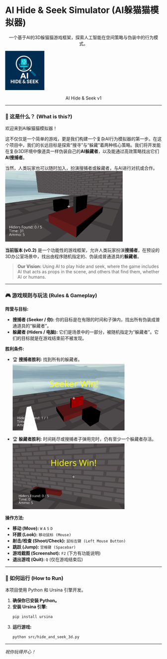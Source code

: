# AI Hide & Seek Simulator (AI躲猫猫模拟器)

<p style="text-align:center;">一个基于AI的3D躲猫猫游戏框架，探索人工智能在空间策略与伪装中的行为模式。</p>


<img src="src/img/logo.png" class="center"   width=25%>


<p style="text-align:center;">
AI Hide & Seek v1
</p>

---


### 🤔 这是什么？ (What is this?)

欢迎来到AI躲猫猫模拟器！

这不仅仅是一个简单的游戏，更是我们构建一个复杂AI行为模拟器的第一步。在这个项目中，我们的长远目标是探索“搜寻”与“躲藏”着两种核心策略。我们将开发能在复杂3D环境中像道具一样伪装自己的**AI躲藏者**，以及能通过高效策略找出它们**AI搜捕者**。

当然，人类玩家也可以随时加入，扮演搜捕者或躲藏者，与AI进行对抗或合作。
<img src="src/img/1.png" class = "center" width=75%>

**当前版本 (v0.2)** 是一个功能性的游戏框架，允许人类玩家扮演**搜捕者**，在预设的3D办公室场景中，找出由程序随机指定的、伪装成普通道具的**躲藏者**。

> **Our Vision:** Using AI to play hide and seek, where the game includes AI that acts as props in the scene, and others that find them, whether AI or humans.

---

### 🎮 游戏规则与玩法 (Rules & Gameplay)

**阵营与目标:**
* **搜捕者 (Seeker / 你):** 你的目标是在有限的时间和子弹内，找出所有伪装成普通道具的“躲藏者”。
* **躲藏者 (Hiders / 电脑):** 它们是场景中的一部分，被随机指定为“躲藏者”。它们的目标就是在游戏结束前不被发现。

**胜利条件:**
* 🏆 **搜捕者胜利:** 找到所有的躲藏者。<img src="src/img/win.png" class = "center" width=75%>

* 🏆 **躲藏者胜利:** 时间耗尽或搜捕者子弹用完时，仍有至少一个躲藏者存活。<img src="src/img/lose.png" class = "center" width=75%>

**操作方法:**
* **移动 (Move):** `W` `A` `S` `D`
* **环顾 (Look):** `移动鼠标 (Mouse)`
* **射击/检查 (Shoot/Check):** `鼠标左键 (Left Mouse Button)`
* **跳跃 (Jump):** `空格键 (Spacebar)`
* **游戏截图 (Screenshot):** `F2` (下方有功能说明)
* **退出游戏 (Quit):** `Q` (仅在游戏结束后)

---

### 🚀 如何运行 (How to Run)

本项目使用 Python 和 Ursina 引擎开发。

1.  **确保你已安装 Python。**
2.  **安装 Ursina 引擎:**
    ```bash
    pip install ursina
    ```
3.  **运行游戏:**
    ```bash
    python src/hide_and_seek_3d.py
    ```

---
*祝你玩得开心！*

<!-- 
<style>
img.center {
  display: block;
  margin-left: auto;
  margin-right: auto;

}
</style>
 -->
